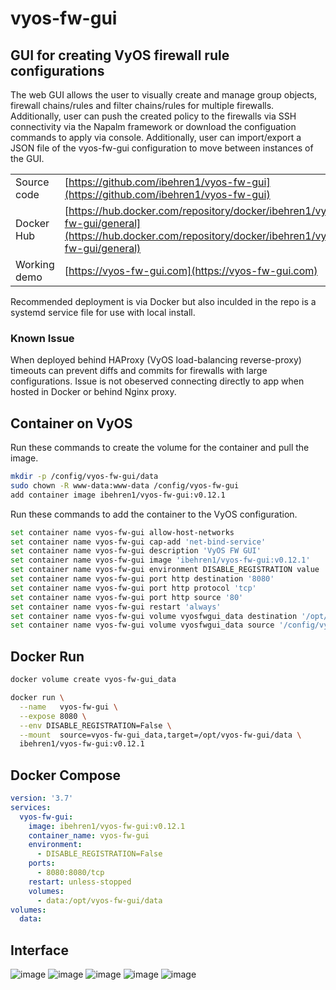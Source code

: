 # vyos-fw-gui

## GUI for creating VyOS firewall rule configurations

The web GUI allows the user to visually create and manage group objects, firewall chains/rules and filter chains/rules for multiple firewalls. Additionally, user can push the created policy to the firewalls via SSH connectivity via the Napalm framework or download the configuation commands to apply via console. Additionally, user can import/export a JSON file of the vyos-fw-gui configuration to move between instances of the GUI.

| | |
| - | - |
| Source code | [https://github.com/ibehren1/vyos-fw-gui](https://github.com/ibehren1/vyos-fw-gui)  |
| Docker Hub | [https://hub.docker.com/repository/docker/ibehren1/vyos-fw-gui/general](https://hub.docker.com/repository/docker/ibehren1/vyos-fw-gui/general)  |
| Working demo | [https://vyos-fw-gui.com](https://vyos-fw-gui.com)|

Recommended deployment is via Docker but also inculded in the repo is a systemd service file for use with local install.

### Known Issue

When deployed behind HAProxy (VyOS load-balancing reverse-proxy) timeouts can prevent diffs and commits for firewalls with large configurations.  Issue is not obeserved connecting directly to app when hosted in Docker or behind Nginx proxy.

## Container on VyOS

Run these commands to create the volume for the container and pull the image.

```bash
mkdir -p /config/vyos-fw-gui/data
sudo chown -R www-data:www-data /config/vyos-fw-gui
add container image ibehren1/vyos-fw-gui:v0.12.1
```

Run these commands to add the container to the VyOS configuration.

```bash
set container name vyos-fw-gui allow-host-networks
set container name vyos-fw-gui cap-add 'net-bind-service'
set container name vyos-fw-gui description 'VyOS FW GUI'
set container name vyos-fw-gui image 'ibehren1/vyos-fw-gui:v0.12.1'
set container name vyos-fw-gui environment DISABLE_REGISTRATION value 'False'
set container name vyos-fw-gui port http destination '8080'
set container name vyos-fw-gui port http protocol 'tcp'
set container name vyos-fw-gui port http source '80'
set container name vyos-fw-gui restart 'always'
set container name vyos-fw-gui volume vyosfwgui_data destination '/opt/vyos-fw-gui/data'
set container name vyos-fw-gui volume vyosfwgui_data source '/config/vyos-fw-gui/data'
```

## Docker Run

```bash
docker volume create vyos-fw-gui_data

docker run \
  --name   vyos-fw-gui \
  --expose 8080 \
  --env DISABLE_REGISTRATION=False \
  --mount  source=vyos-fw-gui_data,target=/opt/vyos-fw-gui/data \
  ibehren1/vyos-fw-gui:v0.12.1
```

## Docker Compose

```yaml
version: '3.7'
services:
  vyos-fw-gui:
    image: ibehren1/vyos-fw-gui:v0.12.1
    container_name: vyos-fw-gui
    environment:
      - DISABLE_REGISTRATION=False
    ports:
      - 8080:8080/tcp
    restart: unless-stopped
    volumes:
      - data:/opt/vyos-fw-gui/data
volumes:
  data:
```

## Interface

![image](./images/vyos-fw-gui_interface_1.png)
![image](./images/vyos-fw-gui_interface_2.png)
![image](./images/vyos-fw-gui_interface_3.png)
![image](./images/vyos-fw-gui_interface_4.png)
![image](./images/vyos-fw-gui_interface_5.png)
